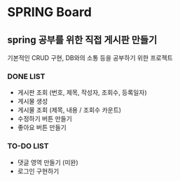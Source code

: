 # SPRING Board

## spring 공부를 위한 직접 게시판 만들기

기본적인 CRUD 구현, DB와의 소통 등을 공부하기 위한 프로젝트

### DONE LIST
- 게시판 조회 (번호, 제목, 작성자, 조회수, 등록일자)
- 게시물 생성
- 게시물 조회 (제목, 내용 / 조회수 카운트)
- 수정하기 버튼 만들기
- 좋아요 버튼 만들기

### TO-DO LIST
- 댓글 영역 만들기 (미완)
- 로그인 구현하기